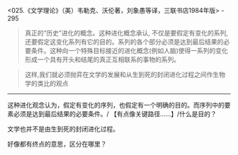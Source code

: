 <025.《文学理论》（美）韦勒克、沃伦著，刘象愚等译，三联书店1984年版> - 295

> 真正的“历史”进化的概念。这种进化概念承认, 不仅是要假定有变化的系列,还要假定这变化系列有它的目的。系列的各个部分必须是达到最后结果的必要条件。这种向一个特殊目标接近的进化概念(例如人脑)使得一系列的变化形成一个具有开头和结尾的真正互相联系的事物的系列。

> 这样,我们就必须抛弈在文学的发展和从生到死的封闭进化过程之间作生物学的类比的观点

----
这种进化观念认为，假定有变化的序列，也假定有一个明确的目的。而序列中的要素必须是达到最后结果的必要条件。/ 【有点像关键路径……】/什么是目的？

文学也并不是由生到死的封闭进化过程。

好像都有终点的意思，区分在哪里？

